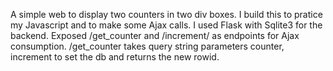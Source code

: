 A simple web to display two counters in two div boxes. I build this to pratice my Javascript and to make some Ajax calls. I used Flask with Sqlite3 for the backend. Exposed /get_counter and /increment/<rowid> as endpoints for Ajax consumption. /get_counter takes query string parameters counter, increment to set the db and returns the new rowid.
